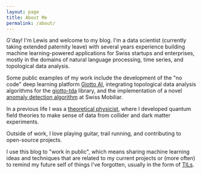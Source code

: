 ```yaml
---
layout: page
title: About Me
permalink: /about/
---
```


G'day! I'm Lewis and welcome to my blog. I'm a data scientist (currently taking extended paternity leave) with several years experience building machine learning-powered applications for Swiss startups and enterprises, mostly in the domains of natural language processing, time series, and topological data analysis.

Some public examples of my work include the development of the "no code" deep learning platform [Giotto AI](https://giotto.ai/), integrating topological data analysis algorithms for the [giotto-tda](https://towardsdatascience.com/getting-started-with-giotto-learn-a-python-library-for-topological-machine-learning-451d88d2c4bc) library, and the implementation of a novel [anomaly detection algorithm](https://drive.google.com/drive/folders/1kWpyWOLxUYXJIV7EbLgslzCZ3cmN2uCZ) at Swiss Mobiliar.

In a previous life I was a [theoretical physicist](https://scholar.google.com/citations?user=Hc6MI0QAAAAJ&hl=en), where I developed quantum field theories to make sense of data from collider and dark matter experiments.

Outside of work, I love playing guitar, trail running, and contributing to open-source projects.

I use this blog to "work in public", which means sharing machine learning ideas and techniques that are related to my current projects or (more often) to remind my future self of things I've forgotten, usually in the form of [TILs](https://lewtun.github.io/blog/categories/#til).